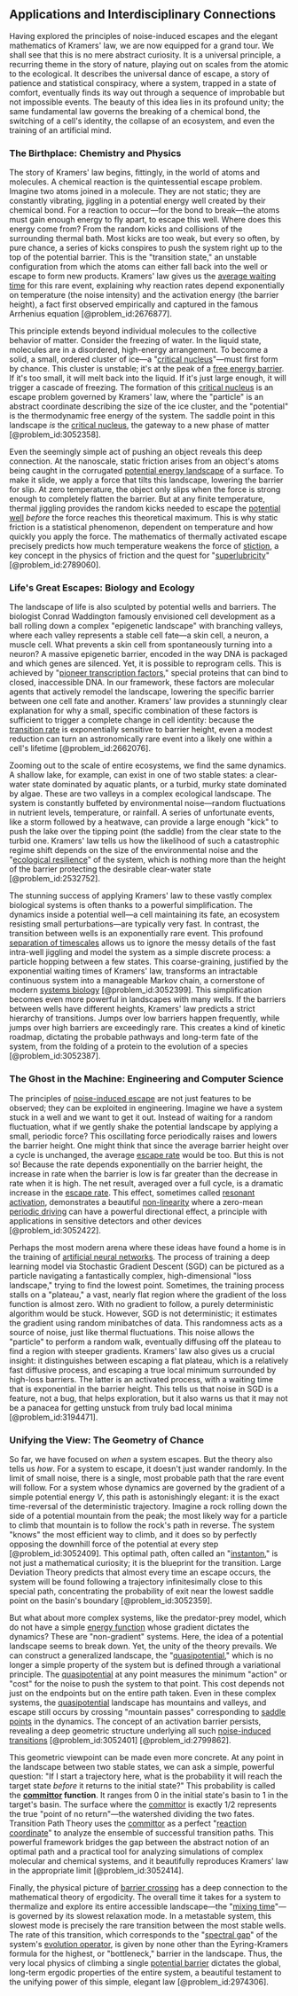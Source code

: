 ## Applications and Interdisciplinary Connections

Having explored the principles of noise-induced escapes and the elegant mathematics of Kramers' law, we are now equipped for a grand tour. We shall see that this is no mere abstract curiosity. It is a universal principle, a recurring theme in the story of nature, playing out on scales from the atomic to the ecological. It describes the universal dance of escape, a story of patience and statistical conspiracy, where a system, trapped in a state of comfort, eventually finds its way out through a sequence of improbable but not impossible events. The beauty of this idea lies in its profound unity; the same fundamental law governs the breaking of a chemical bond, the switching of a cell's identity, the collapse of an ecosystem, and even the training of an artificial mind.

### The Birthplace: Chemistry and Physics

The story of Kramers' law begins, fittingly, in the world of atoms and molecules. A chemical reaction is the quintessential escape problem. Imagine two atoms joined in a molecule. They are not static; they are constantly vibrating, jiggling in a potential energy well created by their chemical bond. For a reaction to occur—for the bond to break—the atoms must gain enough energy to fly apart, to escape this well. Where does this energy come from? From the random kicks and collisions of the surrounding thermal bath. Most kicks are too weak, but every so often, by pure chance, a series of kicks conspires to push the system right up to the top of the potential barrier. This is the "transition state," an unstable configuration from which the atoms can either fall back into the well or escape to form new products. Kramers' law gives us the [average waiting time](@article_id:274933) for this rare event, explaining why reaction rates depend exponentially on temperature (the noise intensity) and the activation energy (the barrier height), a fact first observed empirically and captured in the famous Arrhenius equation [@problem_id:2676877].

This principle extends beyond individual molecules to the collective behavior of matter. Consider the freezing of water. In the liquid state, molecules are in a disordered, high-energy arrangement. To become a solid, a small, ordered cluster of ice—a "[critical nucleus](@article_id:190074)"—must first form by chance. This cluster is unstable; it's at the peak of a [free energy barrier](@article_id:202952). If it's too small, it will melt back into the liquid. If it's just large enough, it will trigger a cascade of freezing. The formation of this [critical nucleus](@article_id:190074) is an escape problem governed by Kramers' law, where the "particle" is an abstract coordinate describing the size of the ice cluster, and the "potential" is the thermodynamic free energy of the system. The saddle point in this landscape *is* the [critical nucleus](@article_id:190074), the gateway to a new phase of matter [@problem_id:3052358].

Even the seemingly simple act of pushing an object reveals this deep connection. At the nanoscale, static friction arises from an object's atoms being caught in the corrugated [potential energy landscape](@article_id:143161) of a surface. To make it slide, we apply a force that tilts this landscape, lowering the barrier for slip. At zero temperature, the object only slips when the force is strong enough to completely flatten the barrier. But at any finite temperature, thermal jiggling provides the random kicks needed to escape the [potential well](@article_id:151646) *before* the force reaches this theoretical maximum. This is why static friction is a statistical phenomenon, dependent on temperature and how quickly you apply the force. The mathematics of thermally activated escape precisely predicts how much temperature weakens the force of [stiction](@article_id:200771), a key concept in the physics of friction and the quest for "[superlubricity](@article_id:266567)" [@problem_id:2789060].

### Life's Great Escapes: Biology and Ecology

The landscape of life is also sculpted by potential wells and barriers. The biologist Conrad Waddington famously envisioned cell development as a ball rolling down a complex "epigenetic landscape" with branching valleys, where each valley represents a stable cell fate—a skin cell, a neuron, a muscle cell. What prevents a skin cell from spontaneously turning into a neuron? A massive epigenetic barrier, encoded in the way DNA is packaged and which genes are silenced. Yet, it is possible to reprogram cells. This is achieved by "[pioneer transcription factors](@article_id:166820)," special proteins that can bind to closed, inaccessible DNA. In our framework, these factors are molecular agents that actively remodel the landscape, lowering the specific barrier between one cell fate and another. Kramers' law provides a stunningly clear explanation for why a small, specific combination of these factors is sufficient to trigger a complete change in cell identity: because the [transition rate](@article_id:261890) is exponentially sensitive to barrier height, even a modest reduction can turn an astronomically rare event into a likely one within a cell's lifetime [@problem_id:2662076].

Zooming out to the scale of entire ecosystems, we find the same dynamics. A shallow lake, for example, can exist in one of two stable states: a clear-water state dominated by aquatic plants, or a turbid, murky state dominated by algae. These are two valleys in a complex ecological landscape. The system is constantly buffeted by environmental noise—random fluctuations in nutrient levels, temperature, or rainfall. A series of unfortunate events, like a storm followed by a heatwave, can provide a large enough "kick" to push the lake over the tipping point (the saddle) from the clear state to the turbid one. Kramers' law tells us how the likelihood of such a catastrophic regime shift depends on the size of the environmental noise and the "[ecological resilience](@article_id:150817)" of the system, which is nothing more than the height of the barrier protecting the desirable clear-water state [@problem_id:2532752].

The stunning success of applying Kramers' law to these vastly complex biological systems is often thanks to a powerful simplification. The dynamics inside a potential well—a cell maintaining its fate, an ecosystem resisting small perturbations—are typically very fast. In contrast, the transition between wells is an exponentially rare event. This profound [separation of timescales](@article_id:190726) allows us to ignore the messy details of the fast intra-well jiggling and model the system as a simple discrete process: a particle hopping between a few states. This coarse-graining, justified by the exponential waiting times of Kramers' law, transforms an intractable continuous system into a manageable Markov chain, a cornerstone of modern [systems biology](@article_id:148055) [@problem_id:3052399]. This simplification becomes even more powerful in landscapes with many wells. If the barriers between wells have different heights, Kramers' law predicts a strict hierarchy of transitions. Jumps over low barriers happen frequently, while jumps over high barriers are exceedingly rare. This creates a kind of kinetic roadmap, dictating the probable pathways and long-term fate of the system, from the folding of a protein to the evolution of a species [@problem_id:3052387].

### The Ghost in the Machine: Engineering and Computer Science

The principles of [noise-induced escape](@article_id:635125) are not just features to be observed; they can be exploited in engineering. Imagine we have a system stuck in a well and we want to get it out. Instead of waiting for a random fluctuation, what if we gently shake the potential landscape by applying a small, periodic force? This oscillating force periodically raises and lowers the barrier height. One might think that since the average barrier height over a cycle is unchanged, the average [escape rate](@article_id:199324) would be too. But this is not so! Because the rate depends exponentially on the barrier height, the increase in rate when the barrier is low is far greater than the decrease in rate when it is high. The net result, averaged over a full cycle, is a dramatic increase in the [escape rate](@article_id:199324). This effect, sometimes called [resonant activation](@article_id:180789), demonstrates a beautiful [non-linearity](@article_id:636653) where a zero-mean [periodic driving](@article_id:146087) can have a powerful directional effect, a principle with applications in sensitive detectors and other devices [@problem_id:3052422].

Perhaps the most modern arena where these ideas have found a home is in the training of [artificial neural networks](@article_id:140077). The process of training a deep learning model via Stochastic Gradient Descent (SGD) can be pictured as a particle navigating a fantastically complex, high-dimensional "loss landscape," trying to find the lowest point. Sometimes, the training process stalls on a "plateau," a vast, nearly flat region where the gradient of the loss function is almost zero. With no gradient to follow, a purely deterministic algorithm would be stuck. However, SGD is not deterministic; it estimates the gradient using random minibatches of data. This randomness acts as a source of noise, just like thermal fluctuations. This noise allows the "particle" to perform a random walk, eventually diffusing off the plateau to find a region with steeper gradients. Kramers' law also gives us a crucial insight: it distinguishes between escaping a flat plateau, which is a relatively fast diffusive process, and escaping a true local minimum surrounded by high-loss barriers. The latter is an activated process, with a waiting time that is exponential in the barrier height. This tells us that noise in SGD is a feature, not a bug, that helps exploration, but it also warns us that it may not be a panacea for getting unstuck from truly bad local minima [@problem_id:3194471].

### Unifying the View: The Geometry of Chance

So far, we have focused on *when* a system escapes. But the theory also tells us *how*. For a system to escape, it doesn't just wander randomly. In the limit of small noise, there is a single, most probable path that the rare event will follow. For a system whose dynamics are governed by the gradient of a simple potential energy $V$, this path is astonishingly elegant: it is the exact time-reversal of the deterministic trajectory. Imagine a rock rolling down the side of a potential mountain from the peak; the most likely way for a particle to climb that mountain is to follow the rock's path in reverse. The system "knows" the most efficient way to climb, and it does so by perfectly opposing the downhill force of the potential at every step [@problem_id:3052409]. This optimal path, often called an "[instanton](@article_id:137228)," is not just a mathematical curiosity; it is the blueprint for the transition. Large Deviation Theory predicts that almost every time an escape occurs, the system will be found following a trajectory infinitesimally close to this special path, concentrating the probability of exit near the lowest saddle point on the basin's boundary [@problem_id:3052359].

But what about more complex systems, like the predator-prey model, which do not have a simple [energy function](@article_id:173198) whose gradient dictates the dynamics? These are "non-gradient" systems. Here, the idea of a potential landscape seems to break down. Yet, the unity of the theory prevails. We can construct a generalized landscape, the "[quasipotential](@article_id:196053)," which is no longer a simple property of the system but is defined through a variational principle. The [quasipotential](@article_id:196053) at any point measures the minimum "action" or "cost" for the noise to push the system to that point. This cost depends not just on the endpoints but on the entire path taken. Even in these complex systems, the [quasipotential](@article_id:196053) landscape has mountains and valleys, and escape still occurs by crossing "mountain passes" corresponding to [saddle points](@article_id:261833) in the dynamics. The concept of an activation barrier persists, revealing a deep geometric structure underlying all such [noise-induced transitions](@article_id:179933) [@problem_id:3052401] [@problem_id:2799862].

This geometric viewpoint can be made even more concrete. At any point in the landscape between two stable states, we can ask a simple, powerful question: "If I start a trajectory here, what is the probability it will reach the target state *before* it returns to the initial state?" This probability is called the **[committor](@article_id:152462) function**. It ranges from 0 in the initial state's basin to 1 in the target's basin. The surface where the [committor](@article_id:152462) is exactly $1/2$ represents the true "point of no return"—the watershed dividing the two fates. Transition Path Theory uses the [committor](@article_id:152462) as a perfect "[reaction coordinate](@article_id:155754)" to analyze the ensemble of successful transition paths. This powerful framework bridges the gap between the abstract notion of an optimal path and a practical tool for analyzing simulations of complex molecular and chemical systems, and it beautifully reproduces Kramers' law in the appropriate limit [@problem_id:3052414].

Finally, the physical picture of [barrier crossing](@article_id:198151) has a deep connection to the mathematical theory of ergodicity. The overall time it takes for a system to thermalize and explore its entire accessible landscape—the "[mixing time](@article_id:261880)"—is governed by its slowest relaxation mode. In a metastable system, this slowest mode is precisely the rare transition between the most stable wells. The rate of this transition, which corresponds to the "[spectral gap](@article_id:144383)" of the system's [evolution operator](@article_id:182134), is given by none other than the Eyring-Kramers formula for the highest, or "bottleneck," barrier in the landscape. Thus, the very local physics of climbing a single [potential barrier](@article_id:147101) dictates the global, long-term ergodic properties of the entire system, a beautiful testament to the unifying power of this simple, elegant law [@problem_id:2974306].